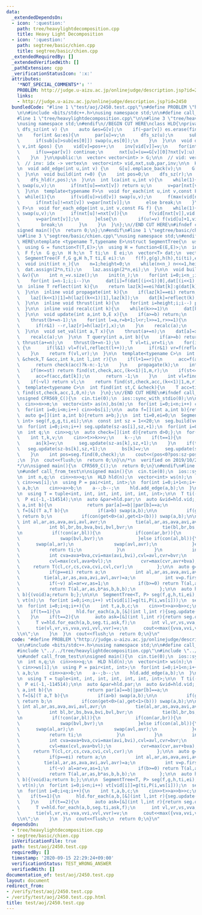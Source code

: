 ```yaml
---
data:
  _extendedDependsOn:
  - icon: ':question:'
    path: tree/heavylightdecomposition.cpp
    title: Heavy Light Decomposition
  - icon: ':question:'
    path: segtree/basic/chien.cpp
    title: segtree/basic/chien.cpp
  _extendedRequiredBy: []
  _extendedVerifiedWith: []
  _pathExtension: cpp
  _verificationStatusIcon: ':x:'
  attributes:
    '*NOT_SPECIAL_COMMENTS*': ''
    PROBLEM: http://judge.u-aizu.ac.jp/onlinejudge/description.jsp?id=2450
    links:
    - http://judge.u-aizu.ac.jp/onlinejudge/description.jsp?id=2450
  bundledCode: "#line 1 \"test/aoj/2450.test.cpp\"\n#define PROBLEM \"http://judge.u-aizu.ac.jp/onlinejudge/description.jsp?id=2450\"\
    \n\n#include <bits/stdc++.h>\nusing namespace std;\n\n#define call_from_test\n\
    #line 1 \"tree/heavylightdecomposition.cpp\"\n\n#line 3 \"tree/heavylightdecomposition.cpp\"\
    \nusing namespace std;\n#endif\n//BEGIN CUT HERE\nclass HLD{\nprivate:\n  void\
    \ dfs_sz(int v) {\n    auto &es=G[v];\n    if(~par[v]) es.erase(find(es.begin(),es.end(),par[v]));\n\
    \n    for(int &u:es){\n      par[u]=v;\n      dfs_sz(u);\n      sub[v]+=sub[u];\n\
    \      if(sub[u]>sub[es[0]]) swap(u,es[0]);\n    }\n  }\n\n  void dfs_hld(int\
    \ v,int &pos) {\n    vid[v]=pos++;\n    inv[vid[v]]=v;\n    for(int u:G[v]){\n\
    \      if(u==par[v]) continue;\n      nxt[u]=(u==G[v][0]?nxt[v]:u);\n      dfs_hld(u,pos);\n\
    \    }\n  }\n\npublic:\n  vector< vector<int> > G;\n\n  // vid: vertex -> idx\n\
    \  // inv: idx -> vertex\n  vector<int> vid,nxt,sub,par,inv;\n\n  HLD(int n):G(n),vid(n,-1),nxt(n),sub(n,1),par(n,-1),inv(n){}\n\
    \n  void add_edge(int u,int v) {\n    G[u].emplace_back(v);\n    G[v].emplace_back(u);\n\
    \  }\n\n  void build(int r=0) {\n    int pos=0;\n    dfs_sz(r);\n    nxt[r]=r;\n\
    \    dfs_hld(r,pos);\n  }\n\n  int lca(int u,int v){\n    while(1){\n      if(vid[u]>vid[v])\
    \ swap(u,v);\n      if(nxt[u]==nxt[v]) return u;\n      v=par[nxt[v]];\n    }\n\
    \  }\n\n  template<typename F>\n  void for_each(int u,int v,const F& f) {\n  \
    \  while(1){\n      if(vid[u]>vid[v]) swap(u,v);\n      f(max(vid[nxt[v]],vid[u]),vid[v]+1);\n\
    \      if(nxt[u]!=nxt[v]) v=par[nxt[v]];\n      else break;\n    }\n  }\n\n  template<typename\
    \ F>\n  void for_each_edge(int u,int v,const F& f) {\n    while(1){\n      if(vid[u]>vid[v])\
    \ swap(u,v);\n      if(nxt[u]!=nxt[v]){\n        f(vid[nxt[v]],vid[v]+1);\n  \
    \      v=par[nxt[v]];\n      }else{\n        if(u!=v) f(vid[u]+1,vid[v]+1);\n\
    \        break;\n      }\n    }\n  }\n};\n//END CUT HERE\n#ifndef call_from_test\n\
    signed main(){\n  return 0;\n};\n#endif\n#line 1 \"segtree/basic/chien.cpp\"\n\
    \n#line 3 \"segtree/basic/chien.cpp\"\nusing namespace std;\n#endif\n//BEGIN CUT\
    \ HERE\ntemplate <typename T,typename E>\nstruct SegmentTree{\n  using F = function<T(T,T)>;\n\
    \  using G = function<T(T,E)>;\n  using H = function<E(E,E)>;\n  int n,height;\n\
    \  F f;\n  G g;\n  H h;\n  T ti;\n  E ei;\n  vector<T> dat;\n  vector<E> laz;\n\
    \  SegmentTree(F f,G g,H h,T ti,E ei):\n    f(f),g(g),h(h),ti(ti),ei(ei){}\n\n\
    \  void init(int n_){\n    n=1;height=0;\n    while(n<n_) n<<=1,height++;\n  \
    \  dat.assign(2*n,ti);\n    laz.assign(2*n,ei);\n  }\n\n  void build(const vector<T>\
    \ &v){\n    int n_=v.size();\n    init(n_);\n    for(int i=0;i<n_;i++) dat[n+i]=v[i];\n\
    \    for(int i=n-1;i;i--)\n      dat[i]=f(dat[(i<<1)|0],dat[(i<<1)|1]);\n  }\n\
    \n  inline T reflect(int k){\n    return laz[k]==ei?dat[k]:g(dat[k],laz[k]);\n\
    \  }\n\n  inline void propagate(int k){\n    if(laz[k]==ei) return;\n    laz[(k<<1)|0]=h(laz[(k<<1)|0],laz[k]);\n\
    \    laz[(k<<1)|1]=h(laz[(k<<1)|1],laz[k]);\n    dat[k]=reflect(k);\n    laz[k]=ei;\n\
    \  }\n\n  inline void thrust(int k){\n    for(int i=height;i;i--) propagate(k>>i);\n\
    \  }\n\n  inline void recalc(int k){\n    while(k>>=1)\n      dat[k]=f(reflect((k<<1)|0),reflect((k<<1)|1));\n\
    \  }\n\n  void update(int a,int b,E x){\n    if(a>=b) return;\n    thrust(a+=n);\n\
    \    thrust(b+=n-1);\n    for(int l=a,r=b+1;l<r;l>>=1,r>>=1){\n      if(l&1) laz[l]=h(laz[l],x),l++;\n\
    \      if(r&1) --r,laz[r]=h(laz[r],x);\n    }\n    recalc(a);\n    recalc(b);\n\
    \  }\n\n  void set_val(int a,T x){\n    thrust(a+=n);\n    dat[a]=x;laz[a]=ei;\n\
    \    recalc(a);\n  }\n\n  T query(int a,int b){\n    if(a>=b) return ti;\n   \
    \ thrust(a+=n);\n    thrust(b+=n-1);\n    T vl=ti,vr=ti;\n    for(int l=a,r=b+1;l<r;l>>=1,r>>=1)\
    \ {\n      if(l&1) vl=f(vl,reflect(l++));\n      if(r&1) vr=f(reflect(--r),vr);\n\
    \    }\n    return f(vl,vr);\n  }\n\n  template<typename C>\n  int find(int st,C\
    \ &check,T &acc,int k,int l,int r){\n    if(l+1==r){\n      acc=f(acc,reflect(k));\n\
    \      return check(acc)?k-n:-1;\n    }\n    propagate(k);\n    int m=(l+r)>>1;\n\
    \    if(m<=st) return find(st,check,acc,(k<<1)|1,m,r);\n    if(st<=l&&!check(f(acc,dat[k]))){\n\
    \      acc=f(acc,dat[k]);\n      return -1;\n    }\n    int vl=find(st,check,acc,(k<<1)|0,l,m);\n\
    \    if(~vl) return vl;\n    return find(st,check,acc,(k<<1)|1,m,r);\n  }\n\n\
    \  template<typename C>\n  int find(int st,C &check){\n    T acc=ti;\n    return\
    \ find(st,check,acc,1,0,n);\n  }\n};\n//END CUT HERE\n#ifndef call_from_test\n\
    \nsigned CFR569_C(){\n  cin.tie(0);\n  ios::sync_with_stdio(0);\n\n  int n,m;\n\
    \  cin>>n>>m;\n  vector<int> as(n),bs(m);\n  for(int i=0;i<n;i++) cin>>as[i];\n\
    \  for(int i=0;i<m;i++) cin>>bs[i];\n\n  auto f=[](int a,int b){return max(a,b);};\n\
    \  auto g=[](int a,int b){return a+b;};\n  int ti=0,ei=0;\n  SegmentTree<int,\
    \ int> seg(f,g,g,ti,ei);\n\n  const int sz = 1<<20;\n  seg.build(vector<int>(sz,0));\n\
    \n  for(int i=0;i<n;i++) seg.update(sz-as[i],sz,+1);\n  for(int i=0;i<m;i++) seg.update(sz-bs[i],sz,-1);\n\
    \n  int q;\n  cin>>q;\n  auto check=[](int d){return d>0;};\n  for(int i=0;i<q;i++){\n\
    \    int t,k,v;\n    cin>>t>>k>>v;\n    k--;\n    if(t==1){\n      seg.update(sz-as[k],sz,-1);\n\
    \      as[k]=v;\n      seg.update(sz-as[k],sz,+1);\n    }\n    if(t==2){\n   \
    \   seg.update(sz-bs[k],sz,+1);\n      bs[k]=v;\n      seg.update(sz-bs[k],sz,-1);\n\
    \    }\n    int pos=seg.find(0,check);\n    cout<<(pos<0?pos:sz-pos)<<\"\\n\"\
    ;\n  }\n  cout<<flush;\n  return 0;\n}\n/*\n  verified on 2019/10/28\n  https://codeforces.com/contest/1179/problem/C\n\
    */\n\nsigned main(){\n  CFR569_C();\n  return 0;\n}\n#endif\n#line 9 \"test/aoj/2450.test.cpp\"\
    \n#undef call_from_test\n\nsigned main(){\n  cin.tie(0);\n  ios::sync_with_stdio(0);\n\
    \n  int n,q;\n  cin>>n>>q;\n  HLD hld(n);\n  vector<int> ws(n);\n  for(int i=0;i<n;i++)\
    \ cin>>ws[i];\n  using P = pair<int, int>;\n  for(int i=0;i+1<n;i++){\n    int\
    \ a,b;\n    cin>>a>>b;\n    a--;b--;\n    hld.add_edge(a,b);\n  }\n  hld.build();\n\
    \n  using T = tuple<int, int, int, int, int, int, int>;\n\n  T ti(-1,-1,-1,-1,-1,-1,-1);\n\
    \  P ei(-1,-114514);\n\n  auto &par=hld.par;\n  auto &vid=hld.vid;;\n  auto con=[&](int\
    \ a,int b){\n             return par[a]==b||par[b]==a;\n           };\n\n  auto\
    \ f=[&](T a,T b){\n           if(a>b) swap(a,b);\n\n           if(get<0>(a)<0)\
    \ return b;\n           if(con(get<0>(a),get<1>(b))) swap(a,b);\n\n          \
    \ int al,ar,as,ava,avi,avl,avr;\n           tie(al,ar,as,ava,avi,avl,avr)=a;\n\
    \           int bl,br,bs,bva,bvi,bvl,bvr;\n           tie(bl,br,bs,bva,bvi,bvl,bvr)=b;\n\
    \n           if(!con(ar,bl)){\n             if(con(ar,br)){\n               swap(bl,br);\n\
    \               swap(bvl,bvr);\n             }else if(con(al,bl)){\n         \
    \      swap(al,ar);\n               swap(avl,avr);\n             }else{\n    \
    \           return ti;\n             }\n           }\n           int cl=al,cr=br,cs=as+bs;\n\
    \           int cva=ava+bva,cvi=max(avi,bvi),cvl=avl,cvr=bvr;\n           cvi=max(cvi,avr+bvl);\n\
    \           cvl=max(cvl,ava+bvl);\n           cvr=max(cvr,avr+bva);\n\n      \
    \     return T(cl,cr,cs,cva,cvi,cvl,cvr);\n         };\n\n  auto g=[&](T a,P p){\n\
    \           if(p==ei) return a;\n           int al,ar,as,ava,avi,avl,avr;\n  \
    \         tie(al,ar,as,ava,avi,avl,avr)=a;\n           int v=p.first,b=p.second;\n\
    \           if(~v) al=ar=v,as=1;\n           if(b>=0) return T(al,ar,as,b*as,b*as,b*as,b*as);\n\
    \           return T(al,ar,as,b*as,b,b,b);\n         };\n\n  auto h=[&](P a,P\
    \ b){(void)a;return b;};\n\n\n  SegmentTree<T, P> seg(f,g,h,ti,ei);\n\n  vector<T>\
    \ vt(n);\n  for(int i=0;i<n;i++) vt[vid[i]]=g(ti,P(i,ws[i]));\n  seg.build(vt);\n\
    \n  for(int i=0;i<q;i++){\n    int t,a,b,c;\n    cin>>t>>a>>b>>c;\n    a--;b--;\n\
    \    if(t==1){\n      hld.for_each(a,b,[&](int l,int r){seg.update(l,r,P(-1,c));});\n\
    \    }\n    if(t==2){\n      auto ask=[&](int l,int r){return seg.query(l,r);};\n\
    \      T v=hld.for_each(a,b,seg.ti,ask,f);\n      int vl,vr,vs,vva,vvi,vvl,vvr;\n\
    \      tie(vl,vr,vs,vva,vvi,vvl,vvr)=v;\n      cout<<max({vva,vvi,vvl,vvr})<<\"\
    \\n\";\n    }\n  }\n  cout<<flush;\n  return 0;\n}\n"
  code: "#define PROBLEM \"http://judge.u-aizu.ac.jp/onlinejudge/description.jsp?id=2450\"\
    \n\n#include <bits/stdc++.h>\nusing namespace std;\n\n#define call_from_test\n\
    #include \"../../tree/heavylightdecomposition.cpp\"\n#include \"../../segtree/basic/chien.cpp\"\
    \n#undef call_from_test\n\nsigned main(){\n  cin.tie(0);\n  ios::sync_with_stdio(0);\n\
    \n  int n,q;\n  cin>>n>>q;\n  HLD hld(n);\n  vector<int> ws(n);\n  for(int i=0;i<n;i++)\
    \ cin>>ws[i];\n  using P = pair<int, int>;\n  for(int i=0;i+1<n;i++){\n    int\
    \ a,b;\n    cin>>a>>b;\n    a--;b--;\n    hld.add_edge(a,b);\n  }\n  hld.build();\n\
    \n  using T = tuple<int, int, int, int, int, int, int>;\n\n  T ti(-1,-1,-1,-1,-1,-1,-1);\n\
    \  P ei(-1,-114514);\n\n  auto &par=hld.par;\n  auto &vid=hld.vid;;\n  auto con=[&](int\
    \ a,int b){\n             return par[a]==b||par[b]==a;\n           };\n\n  auto\
    \ f=[&](T a,T b){\n           if(a>b) swap(a,b);\n\n           if(get<0>(a)<0)\
    \ return b;\n           if(con(get<0>(a),get<1>(b))) swap(a,b);\n\n          \
    \ int al,ar,as,ava,avi,avl,avr;\n           tie(al,ar,as,ava,avi,avl,avr)=a;\n\
    \           int bl,br,bs,bva,bvi,bvl,bvr;\n           tie(bl,br,bs,bva,bvi,bvl,bvr)=b;\n\
    \n           if(!con(ar,bl)){\n             if(con(ar,br)){\n               swap(bl,br);\n\
    \               swap(bvl,bvr);\n             }else if(con(al,bl)){\n         \
    \      swap(al,ar);\n               swap(avl,avr);\n             }else{\n    \
    \           return ti;\n             }\n           }\n           int cl=al,cr=br,cs=as+bs;\n\
    \           int cva=ava+bva,cvi=max(avi,bvi),cvl=avl,cvr=bvr;\n           cvi=max(cvi,avr+bvl);\n\
    \           cvl=max(cvl,ava+bvl);\n           cvr=max(cvr,avr+bva);\n\n      \
    \     return T(cl,cr,cs,cva,cvi,cvl,cvr);\n         };\n\n  auto g=[&](T a,P p){\n\
    \           if(p==ei) return a;\n           int al,ar,as,ava,avi,avl,avr;\n  \
    \         tie(al,ar,as,ava,avi,avl,avr)=a;\n           int v=p.first,b=p.second;\n\
    \           if(~v) al=ar=v,as=1;\n           if(b>=0) return T(al,ar,as,b*as,b*as,b*as,b*as);\n\
    \           return T(al,ar,as,b*as,b,b,b);\n         };\n\n  auto h=[&](P a,P\
    \ b){(void)a;return b;};\n\n\n  SegmentTree<T, P> seg(f,g,h,ti,ei);\n\n  vector<T>\
    \ vt(n);\n  for(int i=0;i<n;i++) vt[vid[i]]=g(ti,P(i,ws[i]));\n  seg.build(vt);\n\
    \n  for(int i=0;i<q;i++){\n    int t,a,b,c;\n    cin>>t>>a>>b>>c;\n    a--;b--;\n\
    \    if(t==1){\n      hld.for_each(a,b,[&](int l,int r){seg.update(l,r,P(-1,c));});\n\
    \    }\n    if(t==2){\n      auto ask=[&](int l,int r){return seg.query(l,r);};\n\
    \      T v=hld.for_each(a,b,seg.ti,ask,f);\n      int vl,vr,vs,vva,vvi,vvl,vvr;\n\
    \      tie(vl,vr,vs,vva,vvi,vvl,vvr)=v;\n      cout<<max({vva,vvi,vvl,vvr})<<\"\
    \\n\";\n    }\n  }\n  cout<<flush;\n  return 0;\n}\n"
  dependsOn:
  - tree/heavylightdecomposition.cpp
  - segtree/basic/chien.cpp
  isVerificationFile: true
  path: test/aoj/2450.test.cpp
  requiredBy: []
  timestamp: '2020-09-15 22:29:24+09:00'
  verificationStatus: TEST_WRONG_ANSWER
  verifiedWith: []
documentation_of: test/aoj/2450.test.cpp
layout: document
redirect_from:
- /verify/test/aoj/2450.test.cpp
- /verify/test/aoj/2450.test.cpp.html
title: test/aoj/2450.test.cpp
---
```

